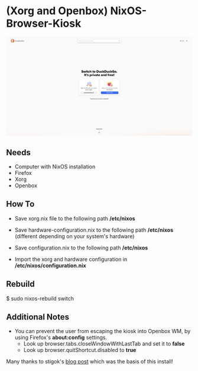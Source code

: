 # (Xorg and Openbox) NixOS-Browser-Kiosk
![screenshot](Firefox-Kiosk-Example.png)

## Needs
- Computer with NixOS installation
- Firefox
- Xorg
- Openbox

## How To
- Save xorg.nix file to the following path __/etc/nixos__
- Save hardware-configuration.nix to the following path __/etc/nixos__ (different depending on your system's hardware)
- Save configuration.nix to the following path __/etc/nixos__

- Import the xorg and hardware configuration in __/etc/nixos/configuration.nix__

## Rebuild
$ sudo nixos-rebuild switch

## Additional Notes
- You can prevent the user from escaping the kiosk into Openbox WM, by using Firefox's __about:config__ settings.
  * Look up browser.tabs.closeWindowWithLastTab and set it to __false__
  * Look up browser.quitShortcut.disabled to __true__

Many thanks to stigok's [blog post](https://blog.stigok.com/2020/06/20/nixos-xserver-openbox-auto-start-browser-application.html) which was the basis of this install!
